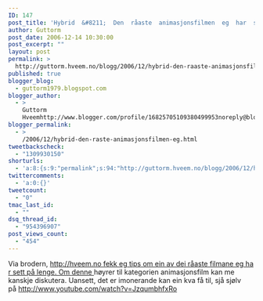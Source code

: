 ```yaml
---
ID: 147
post_title: 'Hybrid  &#8211;  Den  råaste  animasjonsfilmen  eg  har  sett  på  lenge'
author: Guttorm
post_date: 2006-12-14 10:30:00
post_excerpt: ""
layout: post
permalink: >
  http://guttorm.hveem.no/blogg/2006/12/hybrid-den-raaste-animasjonsfilmen-eg-har-sett-pa-lenge/
published: true
blogger_blog:
  - guttorm1979.blogspot.com
blogger_author:
  - >
    Guttorm
    Hveemhttp://www.blogger.com/profile/16825705109380499953noreply@blogger.com
blogger_permalink:
  - >
    /2006/12/hybrid-den-raste-animasjonsfilmen-eg.html
tweetbackscheck:
  - "1309930150"
shorturls:
  - 'a:8:{s:9:"permalink";s:94:"http://guttorm.hveem.no/blogg/2006/12/hybrid-den-raaste-animasjonsfilmen-eg-har-sett-pa-lenge/";s:7:"tinyurl";s:25:"http://tinyurl.com/ajvqs6";s:4:"isgd";s:17:"http://is.gd/gUOz";s:5:"bitly";s:18:"http://bit.ly/VgJY";s:5:"snipr";s:22:"http://snipr.com/akpsc";s:5:"snurl";s:22:"http://snurl.com/akpsc";s:7:"snipurl";s:24:"http://snipurl.com/akpsc";s:4:"trim";s:17:"http://tr.im/chu2";}'
twittercomments:
  - 'a:0:{}'
tweetcount:
  - "0"
tmac_last_id:
  - ""
dsq_thread_id:
  - "954396907"
post_views_count:
  - "454"
---
```

Via brodern, http://hveem.no fekk eg tips om ein av dei råaste filmane eg har sett på lenge. Om <a href="http://www.youtube.com/watch?v=JzqumbhfxRo">denne </a>høyrer til kategorien animasjonsfilm kan me kanskje diskutera. Uansett, det er imonerande kan ein kva få til, sjå sjølv på <a href="http://www.youtube.com/watch?v=JzqumbhfxRo">http://www.youtube.com/watch?v=JzqumbhfxRo</a>  <style>i{content: normal !important}</style><style>i{content: normal !important}</style><br /><br /><object width="425" height="350"><param name="movie" value="http://www.youtube.com/v/JzqumbhfxRo"></param><param name="wmode" value="transparent"></param><embed src="http://www.youtube.com/v/JzqumbhfxRo" type="application/x-shockwave-flash" wmode="transparent" width="425" height="350"></embed></object>